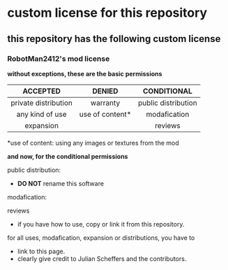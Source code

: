 # custom license for this repository

## this repository has the following custom license
### RobotMan2412's mod license

**without exceptions, these are the basic permissions**

| ACCEPTED                | DENIED                  | CONDITIONAL             |
|:-----------------------:|:-----------------------:|:-----------------------:|
| private distribution    | warranty                | public distribution     |
| any kind of use         | use of content*         | modafication            |
| expansion               |                         | reviews                 |

*use of content: using any images or textures from the mod

**and now, for the conditional permissions**

public distribution:
- **DO NOT** rename this software

modafication:

reviews
- if you have how to use, copy or link it from this repository.

for all uses, modafication, expansion or distributions, you have to
- link to this page.
- clearly give credit to Julian Scheffers and the contributors.
